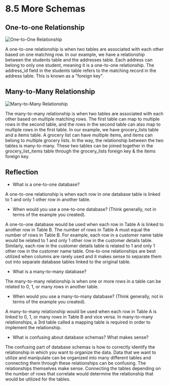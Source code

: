 # 8.5 More Schemas

## One-to-one Relationship

![One-to-One Relationship](one-to-one.png)

A one-to-one relationship is when two tables are associated with each other based on one matching row. In our example, we have a relationship between the students table and the addresses table. Each address can belong to only one student, meaning it is a one-to-one relationship. The address_id field in the students table refers to the matching record in the address table. This is known as a "foreign key".

## Many-to-Many Relationship

![Many-to-Many Relationship](many-to-many.png)

The many-to-many relationship is when two tables are associated with each other based on multiple matching rows. The first table can map to multiple rows in the second table, and the rows in the second table can also map to multiple rows in the first table. In our example, we have grocery\_lists table and a items table. A grocery list can have multiple items, and items can belong to multiple grocery lists. In the way, the relationship between the two tables is many-to-many. These two tables can be joined together in the grocery\_list\_items table through the grocery_lists foreign key & the items foreign key.

## Reflection

- What is a one-to-one database?

A one-to-one relationship is when each row in one database table is linked to 1 and only 1 other row in another table.

- When would you use a one-to-one database? (Think generally, not in terms of the example you created).

A one-to-one database would be used when each row in Table A is linked to another row in Table B. The number of rows in Table A must equal the number of rows in Table B. For example, each row in a customer name table would be related to 1 and only 1 other row in the customer details table. Similarly, each row in the customer details table is related to 1 and only 1 other row in the customer name table. One-to-one relationships are best utilized when columns are rarely used and it makes sense to separate them out into separate database tables linked to the original table.

- What is a many-to-many database?

The many-to-many relationship is when one or more rows in a table can be related to 0, 1, or many rows in another table.

- When would you use a many-to-many database? (Think generally, not in terms of the example you created).

A many-to-many relationship would be used when each row in Table A is linked to 0, 1, or many rows in Table B and vice versa. In many-to-many relationships, a 3rd table called a mapping table is required in order to implement the relationship.

- What is confusing about database schemas? What makes sense?

The confusing part of database schemas is how to correctly identify the relationship in which you want to organize the data. Data that we want to utilize and manipulate can be organized into many different tables and connecting them through these relationships can be confusing. The relationships themselves make sense. Connecting the tables depending on the number of rows that correlate would determine the relationship that would be utilized for the tables.
